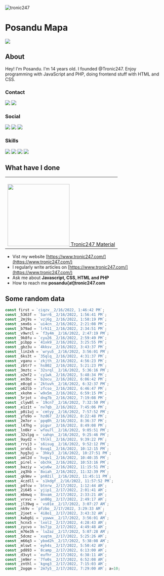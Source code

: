<p> <img src="https://images.unsplash.com/photo-1496065187959-7f07b8353c55?ixlib=rb-1.2.1&ixid=MnwxMjA3fDB8MHxwaG90by1wYWdlfHx8fGVufDB8fHx8&auto=format&fit=crop&w=400&q=80" alt="tronic247" /> </p>
<h1>Posandu Mapa</h1>

![](https://komarev.com/ghpvc/?username=posandu)

## About
Hey! I'm Posandu. I'm 14 years old. I founded @Tronic247. Enjoy programming with JavaScript and PHP, doing frontend stuff with HTML and CSS.

### Contact
<a href="mailto:posandu@protonmail.com"><img src="https://img.shields.io/badge/ProtonMail-8B89CC?style=for-the-badge&logo=protonmail&logoColor=white"/></a>
<a href="https://stackoverflow.com/users/16474083/posandu"><img src="https://img.shields.io/badge/StackOverflow-f48225?style=for-the-badge&logo=stackoverflow&logoColor=white"/></a>

### Social 
<a href="https://youtube.com/tronic247"><img src="https://img.shields.io/badge/YouTube-FF0000?style=for-the-badge&logo=youtube&logoColor=white"/></a>
<a href="https://tronic247.com/pastebox.html#O=CoCwlgzgBJULYE8oBNIGMD2AnZAoAChhAIYB2yArgMQBsAzACx1A"><img src="https://img.shields.io/badge/Discord-7289DA?style=for-the-badge&logo=discord&logoColor=white"/></a>
<a href="https://twitter.com/posandu"><img src="https://img.shields.io/badge/Twitter-1DA1F2?style=for-the-badge&logo=twitter&logoColor=white"/></a>

### Skills
<a href="#"><img src="https://img.shields.io/badge/JavaScript-F7DF1E?style=for-the-badge&logo=javascript&logoColor=black"/></a>
<a href="#"><img src="https://img.shields.io/badge/CSS-239120?&style=for-the-badge&logo=css3&logoColor=white"/></a>
<a href="#"><img src="https://img.shields.io/badge/Node.js-43853D?style=for-the-badge&logo=node.js&logoColor=white"/></a>
<a href="#"><img src="https://img.shields.io/badge/PHP-777BB4?style=for-the-badge&logo=php&logoColor=white"/></a>

## What have I done
<table><tr><td>
<a href="https://material.tronic247.com/">
  <br/>
<img src="https://material.tronic247.com/logo.svg" width="200">
Tronic247 Material
</a>
</td></tr></table>

- Vist my website [https://www.tronic247.com/](https://www.tronic247.com/)
- I regularly write articles on [https://www.tronic247.com/](https://www.tronic247.com/)
- Ask me about **Javascript, CSS, HTML and PHP**
- How to reach me **posandu{at]tronic247.com**

## Some random data
```javascript
const first = `ciqzv__2/16/2022, 1:46:42 PM`; 
const _5363f = `5arr6__2/16/2022, 1:56:41 PM`; 
const _2mj9s = `vzj6g__2/16/2022, 1:58:19 PM`; 
const _smx6s = `ui4cn__2/16/2022, 2:21:08 PM`; 
const _b79ad = `lrh11__2/16/2022, 2:34:51 PM`; 
const _v9wrcl = `f3y4m__2/16/2022, 2:47:19 PM`; 
const _9k8fu = `cyu26__2/16/2022, 2:59:49 PM`; 
const _pibpp = `41xk9__2/16/2022, 3:25:55 PM`; 
const _gbz3u = `4kksv__2/16/2022, 3:43:37 PM`; 
const _lin2xh = `wryu5__2/16/2022, 3:56:01 PM`; 
const _6ks3t = `35qlq__2/16/2022, 4:31:37 PM`; 
const _vganu = `zkjth__2/16/2022, 4:56:23 PM`; 
const _zbtr7 = `hs802__2/16/2022, 5:21:23 PM`; 
const _3mztc = `32srql__2/16/2022, 5:36:16 PM`; 
const _o2mf2 = `cy1wk__2/16/2022, 5:48:34 PM`; 
const _en3bc = `b2ocu__2/16/2022, 6:06:42 PM`; 
const _e8cqd = `2ktuvh__2/16/2022, 6:32:37 PM`; 
const _o62lb = `zfcso__2/16/2022, 6:46:47 PM`; 
const _xkohm = `w9x5m__2/16/2022, 6:59:15 PM`; 
const _5rjot = `dng7b__2/16/2022, 7:19:08 PM`; 
const _clyw8l = `19cn7__2/16/2022, 7:32:50 PM`; 
const _e1z1t = `nv7qb__2/16/2022, 7:45:06 PM`; 
const _p0i1uj = `cmtyy__2/16/2022, 7:57:52 PM`; 
const _yfo9o = `hzd67__2/16/2022, 8:22:48 PM`; 
const _2m7or = `ppq0h__2/16/2022, 8:36:37 PM`; 
const _l47hg = `pigur__2/16/2022, 8:49:08 PM`; 
const _ln0kr = `wfou7l__2/16/2022, 9:05:51 PM`; 
const _32slpg = `sahqn__2/16/2022, 9:25:46 PM`; 
const _9ayd2 = `thlkl__2/16/2022, 9:39:22 PM`; 
const _rrvj3 = `s6isug__2/16/2022, 9:52:12 PM`; 
const _orxb1 = `6vuq1__2/16/2022, 10:12:15 PM`; 
const _hyg3uj = `3hky3__2/16/2022, 10:27:51 PM`; 
const _oml2d = `hvgv1__2/16/2022, 10:40:35 PM`; 
const _pirel = `obchk__2/16/2022, 10:53:16 PM`; 
const _baziy = `wju6w__2/16/2022, 11:15:51 PM`; 
const _zq3hb = `8oiah__2/16/2022, 11:32:39 PM`; 
const _qk9mv = `pn02il__2/16/2022, 11:45:11 PM`; 
const _4czdll = `s1kdgf__2/16/2022, 11:57:52 PM`; 
const _p4fcw = `btnrw__2/17/2022, 1:12:44 AM`; 
const _2i645 = `yjip1__2/17/2022, 2:01:41 AM`; 
const _mbmwq = `8nvam__2/17/2022, 2:33:21 AM`; 
const _vrxvc = `an00g__2/17/2022, 2:49:17 AM`; 
const _jl39wg = `vs01e__2/17/2022, 3:07:27 AM`; 
const _nk9v = `pfzbo__2/17/2022, 3:29:33 AM`; 
const _2joet = `4i8o1__2/17/2022, 3:43:32 AM`; 
const _kwbg6i = `yywwx__2/17/2022, 3:56:01 AM`; 
const _hcnx5 = `lxol2__2/17/2022, 4:28:43 AM`; 
const _zycvo = `bs7jp__2/17/2022, 4:49:48 AM`; 
const _m76e3h = `lu2az__2/17/2022, 5:07:28 AM`; 
const _5dcmz = `xuqtm__2/17/2022, 5:25:26 AM`; 
const _m66q3 = `ybod2h__2/17/2022, 5:38:08 AM`; 
const _mlswt = `eyh4s__2/17/2022, 5:50:42 AM`; 
const _pd893 = `8camp__2/17/2022, 6:13:00 AM`; 
const _d3vyt = `eufhr__2/17/2022, 6:38:11 AM`; 
const _jm9mr = `7fo0s__2/17/2022, 6:52:08 AM`; 
const _znthl = `kgng3__2/17/2022, 7:15:03 AM`; 
const _2ogqm = `2m7y5__2/17/2022, 7:29:00 AM`; a=10;
```
